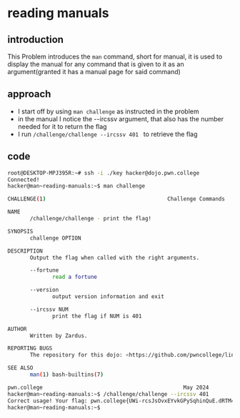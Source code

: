 # reading manuals

## introduction
This Problem introduces the `man` command, short for manual, it is used to display the manual for any command that is given to it as an argument(granted it has a manual page for said command)
## approach
- I start off by using `man challenge` as instructed in the problem
- in the manual I notice the --ircssv argument, that also has the number needed for it to return the flag
- I run `/challenge/challenge --ircssv 401 ` to retrieve the flag
## code
```bash
root@DESKTOP-MPJ395R:~# ssh -i ./key hacker@dojo.pwn.college
Connected!
hacker@man~reading-manuals:~$ man challenge

CHALLENGE(1)                                      Challenge Commands                                     CHALLENGE(1)

NAME
       /challenge/challenge - print the flag!

SYNOPSIS
       challenge OPTION

DESCRIPTION
       Output the flag when called with the right arguments.

       --fortune
              read a fortune

       --version
              output version information and exit

       --ircssv NUM
              print the flag if NUM is 401

AUTHOR
       Written by Zardus.

REPORTING BUGS
       The repository for this dojo: <https://github.com/pwncollege/linux-luminarium/>

SEE ALSO
       man(1) bash-builtins(7)

pwn.college                                            May 2024                                          CHALLENGE(1)
hacker@man~reading-manuals:~$ /challenge/challenge --ircssv 401
Correct usage! Your flag: pwn.college{UWi-rcsJsOvxEYvkGPySqhinQuE.dRTM4QDLzgTN0czW}
hacker@man~reading-manuals:~$
```
